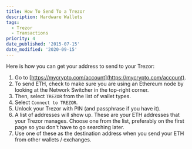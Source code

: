 ```yaml
---
title: How To Send To a Trezor
description: Hardware Wallets
tags:
  - Trezor
  - Transactions
priority: 4
date_published: '2015-07-15'
date_modified: '2020-09-15'
---
```


Here is how you can get your address to send to your Trezor:

1. Go to [https://mycrypto.com/account](https://mycrypto.com/account).
2. To send ETH, check to make sure you are using an Ethereum node by looking at the Network Switcher in the top-right corner.
3. Then, select `TREZOR` from the list of wallet types.
4. Select `Connect to TREZOR`.
5. Unlock your Trezor with PIN (and passphrase if you have it).
6. A list of addresses will show up. These are your ETH addresses that your Trezor manages. Choose one from the list, preferably on the first page so you don't have to go searching later.
7. Use one of these as the destination address when you send your ETH from other wallets / exchanges.
